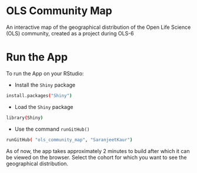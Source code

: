 # OLS Community Map
An interactive map of the geographical distribution of the Open Life Science (OLS) community, created as a project during OLS-6

# Run the App
To run the App on your RStudio:

- Install the `Shiny` package 
```sh
install.packages("Shiny")
```

- Load the `Shiny` package
```sh
library(Shiny)
```

- Use the command `runGitHub()`
```sh
runGitHub( "ols_community_map", "SaranjeetKaur")
```

As of now, the app takes approximately 2 minutes to build after which it can be viewed on the browser. Select the cohort for which you want to see the geographical distribution.
